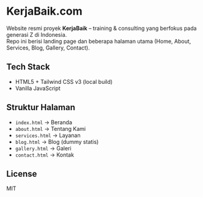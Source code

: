 # KerjaBaik.com

Website resmi proyek **KerjaBaik** – training & consulting yang berfokus pada generasi Z di Indonesia.  
Repo ini berisi landing page dan beberapa halaman utama (Home, About, Services, Blog, Gallery, Contact).  

## Tech Stack
- HTML5 + Tailwind CSS v3 (local build)
- Vanilla JavaScript

## Struktur Halaman
- `index.html` → Beranda
- `about.html` → Tentang Kami
- `services.html` → Layanan
- `blog.html` → Blog (dummy statis)
- `gallery.html` → Galeri
- `contact.html` → Kontak

## License
MIT
